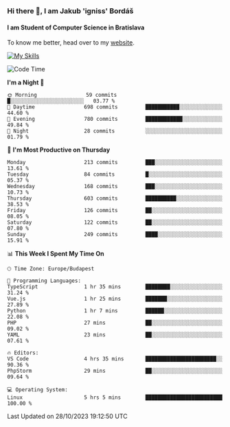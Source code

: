 ### Hi there 👋, I am Jakub 'igniss' Bordáš

#### I am Student of Computer Science in Bratislava
To know me better, head over to my [website](https://bordas.sk).

[![My Skills](https://skillicons.dev/icons?i=js,html,css,figma,svelte,java,kotlin,python,postgresql,typescript,nest,nodejs)](https://bordas.sk)


<!--START_SECTION:waka-->
![Code Time](http://img.shields.io/badge/Code%20Time-1%2C250%20hrs%2018%20mins-blue)

**I'm a Night 🦉** 

```text
🌞 Morning                59 commits          █░░░░░░░░░░░░░░░░░░░░░░░░   03.77 % 
🌆 Daytime                698 commits         ███████████░░░░░░░░░░░░░░   44.60 % 
🌃 Evening                780 commits         ████████████░░░░░░░░░░░░░   49.84 % 
🌙 Night                  28 commits          ░░░░░░░░░░░░░░░░░░░░░░░░░   01.79 % 
```
📅 **I'm Most Productive on Thursday** 

```text
Monday                   213 commits         ███░░░░░░░░░░░░░░░░░░░░░░   13.61 % 
Tuesday                  84 commits          █░░░░░░░░░░░░░░░░░░░░░░░░   05.37 % 
Wednesday                168 commits         ███░░░░░░░░░░░░░░░░░░░░░░   10.73 % 
Thursday                 603 commits         ██████████░░░░░░░░░░░░░░░   38.53 % 
Friday                   126 commits         ██░░░░░░░░░░░░░░░░░░░░░░░   08.05 % 
Saturday                 122 commits         ██░░░░░░░░░░░░░░░░░░░░░░░   07.80 % 
Sunday                   249 commits         ████░░░░░░░░░░░░░░░░░░░░░   15.91 % 
```


📊 **This Week I Spent My Time On** 

```text
🕑︎ Time Zone: Europe/Budapest

💬 Programming Languages: 
TypeScript               1 hr 35 mins        ████████░░░░░░░░░░░░░░░░░   31.24 % 
Vue.js                   1 hr 25 mins        ███████░░░░░░░░░░░░░░░░░░   27.89 % 
Python                   1 hr 7 mins         ██████░░░░░░░░░░░░░░░░░░░   22.08 % 
PHP                      27 mins             ██░░░░░░░░░░░░░░░░░░░░░░░   09.02 % 
YAML                     23 mins             ██░░░░░░░░░░░░░░░░░░░░░░░   07.61 % 

🔥 Editors: 
VS Code                  4 hrs 35 mins       ███████████████████████░░   90.36 % 
PhpStorm                 29 mins             ██░░░░░░░░░░░░░░░░░░░░░░░   09.64 % 

💻 Operating System: 
Linux                    5 hrs 5 mins        █████████████████████████   100.00 % 
```


 Last Updated on 28/10/2023 19:12:50 UTC
<!--END_SECTION:waka-->
